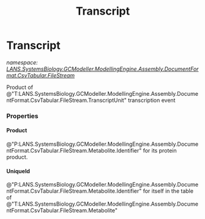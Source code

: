 ﻿---
title: Transcript
---

# Transcript
_namespace: [LANS.SystemsBiology.GCModeller.ModellingEngine.Assembly.DocumentFormat.CsvTabular.FileStream](N-LANS.SystemsBiology.GCModeller.ModellingEngine.Assembly.DocumentFormat.CsvTabular.FileStream.html)_

Product of @"T:LANS.SystemsBiology.GCModeller.ModellingEngine.Assembly.DocumentFormat.CsvTabular.FileStream.TranscriptUnit" transcription event




### Properties

#### Product
@"P:LANS.SystemsBiology.GCModeller.ModellingEngine.Assembly.DocumentFormat.CsvTabular.FileStream.Metabolite.Identifier" for its protein product.
#### UniqueId
@"P:LANS.SystemsBiology.GCModeller.ModellingEngine.Assembly.DocumentFormat.CsvTabular.FileStream.Metabolite.Identifier" for itself in the table of @"T:LANS.SystemsBiology.GCModeller.ModellingEngine.Assembly.DocumentFormat.CsvTabular.FileStream.Metabolite"
